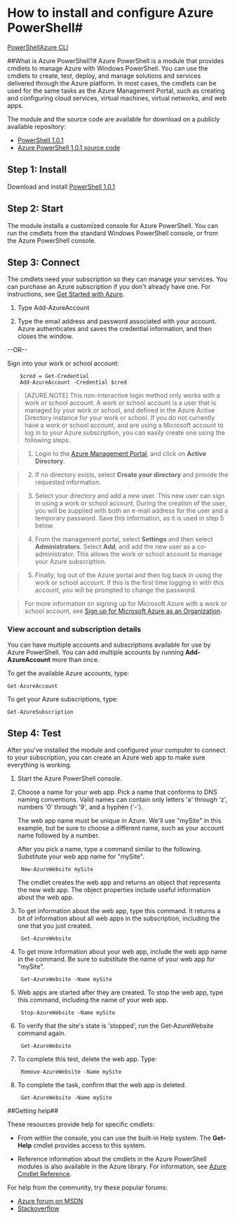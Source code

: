 <properties
	pageTitle="How to install and configure Azure PowerShell"
	description="Learn how to install and configure Azure PowerShell."
	editor="tysonn"
	manager="stevenka"
	documentationCenter=""
	services=""
	authors="coreyp-at-msft"/>

<tags
	ms.service="multiple"
	ms.workload="multiple"
	ms.tgt_pltfrm="powershell"
	ms.devlang="na"
	ms.topic="article"
	ms.date="12/01/2015"
	ms.author="coreyp"/>

# How to install and configure Azure PowerShell#

<div class="dev-center-tutorial-selector sublanding"><a href="/manage/install-and-configure-windows-powershell/" title="PowerShell" class="current">PowerShell</a><a href="/manage/install-and-configure-cli/" title="Azure CLI">Azure  CLI</a></div>

##What is Azure PowerShell?#
Azure PowerShell is a module that provides cmdlets to manage Azure with Windows PowerShell. You can use the cmdlets to create, test, deploy, and manage solutions and services delivered through the Azure platform. In most cases, the cmdlets can be used for the same tasks as the Azure Management Portal, such as creating and configuring cloud services, virtual machines, virtual networks, and web apps.

The module and the source code are available for download on a publicly available repository:

- [PowerShell 1.0.1](https://github.com/Azure/azure-powershell/releases/download/v1.0.1-November2015/azure-powershell.1.0.1.msi)
- [Azure PowerShell 1.0.1 source code](https://github.com/Azure/azure-powershell/archive/v1.0.1-November2015.zip)

<a id="Install"></a>
## Step 1: Install
Download and install [PowerShell 1.0.1](https://github.com/Azure/azure-powershell/releases/download/v1.0.1-November2015/azure-powershell.1.0.1.msi)
<a id="Connect"></a>

## Step 2: Start
The module installs a customized console for Azure PowerShell. You can run the cmdlets from the standard Windows PowerShell console, or from the Azure PowerShell console.

## Step 3: Connect
The cmdlets need your subscription so they can manage your services. You can purchase an Azure subscription if you don't already have one. For instructions, see [Get Started with Azure](http://go.microsoft.com/fwlink/p/?LinkId=320795).

1. Type Add-AzureAccount

2. Type the email address and password associated with your account. Azure authenticates and saves the credential information, and then closes the window.

--OR--

Sign into your work or school account:

        $cred = Get-Credential
        Add-AzureAccount -Credential $cred

> [AZURE.NOTE] This non-interactive login method only works with a work or school account. A work or school account is a user that is managed by your work or school, and defined in the Azure Active Directory instance for your work or school. If you do not currently have a work or school account, and are using a Microsoft account to log in to your Azure subscription, you can easily create one using the following steps.

> 1. Login to the [Azure Management Portal](https://manage.windowsazure.com), and click on **Active Directory**.

> 2. If no directory exists, select **Create your directory** and provide the requested information.

> 3. Select your directory and add a new user. This new user can sign in using a work or school account. During the creation of the user, you will be supplied with both an e-mail address for the user and a temporary password. Save this information, as it is used in step 5 below.

> 4. From the management portal, select **Settings** and then select **Administrators**. Select **Add**, and add the new user as a co-administrator. This allows the work or school account to manage your Azure subscription.

> 5. Finally, log out of the Azure portal and then log back in using the work or school account. If this is the first time logging in with this account, you will be prompted to change the password.

> For more information on signing up for Microsoft Azure with a work or school account, see [Sign up for Microsoft Azure as an Organization](sign-up-organization.md).

### View account and subscription details

You can have multiple accounts and subscriptions available for use by Azure PowerShell. You can add multiple accounts by running **Add-AzureAccount** more than once.

To get the available Azure accounts, type:

	Get-AzureAccount

To get your Azure subscriptions, type:

	Get-AzureSubscription

## Step 4: Test<a id="Ex"></a>


After you've installed the module and configured your computer to connect to your subscription, you can create an Azure web app to make sure everything is working.

1. Start the Azure PowerShell console.

2. Choose a name for your web app. Pick a name that conforms to DNS naming conventions. Valid names can contain only letters 'a' through 'z', numbers '0' through '9', and a hyphen ('-').

	The web app name must be unique in Azure. We'll use "mySite" in this example, but be sure to choose a different name, such as your account name followed by a number.  

	After you pick a name, type a command similar to the following. Substitute your web app name for "mySite".

		New-AzureWebsite mySite

	The cmdlet creates the web app and returns an object that represents the new web app. The object properties include useful information about the web app.

3. To get information about the web app, type this command. It returns a bit of information about all web apps in the subscription, including the one that you just created.

		Get-AzureWebsite

4. To get more information about your web app, include the web app name in the command. Be sure to substitute the name of your web app for "mySite".

		Get-AzureWebsite -Name mySite

5. Web apps are started after they are created. To stop the web app, type this command, including the name of your web app.

		Stop-AzureWebsite -Name mySite

6. To verify that the site's state is 'stopped', run the Get-AzureWebsite command again.

		Get-AzureWebsite

7. To complete this test, delete the web app. Type:  

		Remove-AzureWebsite -Name mySite

7. To complete the task, confirm that the web app is deleted.

		Get-AzureWebsite -Name mySite

##<a id="Help"></a>Getting help##

These resources provide help for specific cmdlets:


-   From within the console, you can use the built-in Help system. The **Get-Help** cmdlet provides access to this system. 



- Reference information about the cmdlets in the Azure PowerShell modules is also available in the Azure library. For information, see [Azure Cmdlet Reference](http://msdn.microsoft.com/library/windowsazure/jj554330.aspx).

For help from the community, try these popular forums:

- [Azure forum on MSDN]( http://go.microsoft.com/fwlink/p/?LinkId=320212)
- [Stackoverflow](http://go.microsoft.com/fwlink/?LinkId=320213)
